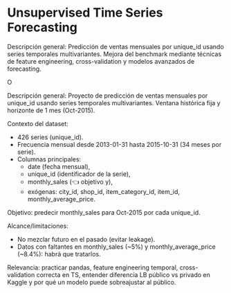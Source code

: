 # Unsupervised Time Series Forecasting

Descripción general: Predicción de ventas mensuales por unique_id usando series temporales multivariantes. Mejora del benchmark mediante técnicas de feature engineering, cross-validation y modelos avanzados de forecasting.

O 

Descripción general: Proyecto de predicción de ventas mensuales por unique_id usando series temporales multivariantes. Ventana histórica fija y horizonte de 1 mes (Oct-2015).

Contexto del dataset:
- 426 series (unique_id).
- Frecuencia mensual desde 2013-01-31 hasta 2015-10-31 (34 meses por serie).
- Columnas principales:
    - date (fecha mensual),
    - unique_id (identificador de la serie),
    - monthly_sales (👈 objetivo y),
    - exógenas: city_id, shop_id, item_category_id, item_id, monthly_average_price.

Objetivo: predecir monthly_sales para Oct-2015 por cada unique_id.

Alcance/limitaciones:
- No mezclar futuro en el pasado (evitar leakage).
- Datos con faltantes en monthly_sales (~5%) y monthly_average_price (~8.4%): habrá que tratarlos.

Relevancia: practicar pandas, feature engineering temporal, cross-validation correcta en TS, entender diferencia LB público vs privado en Kaggle y por qué un modelo puede sobreajustar al público.
